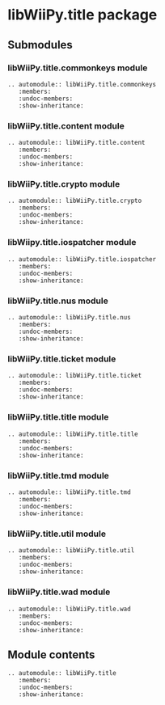 # libWiiPy.title package

## Submodules

### libWiiPy.title.commonkeys module
```{eval-rst}
.. automodule:: libWiiPy.title.commonkeys
   :members:
   :undoc-members:
   :show-inheritance:
```

### libWiiPy.title.content module
```{eval-rst}
.. automodule:: libWiiPy.title.content
   :members:
   :undoc-members:
   :show-inheritance:
```

### libWiiPy.title.crypto module
```{eval-rst}
.. automodule:: libWiiPy.title.crypto
   :members:
   :undoc-members:
   :show-inheritance:
```

### libWiipy.title.iospatcher module
```{eval-rst}
.. automodule:: libWiiPy.title.iospatcher
   :members:
   :undoc-members:
   :show-inheritance:
```

### libWiiPy.title.nus module
```{eval-rst}
.. automodule:: libWiiPy.title.nus
   :members:
   :undoc-members:
   :show-inheritance:
```

### libWiiPy.title.ticket module
```{eval-rst}
.. automodule:: libWiiPy.title.ticket
   :members:
   :undoc-members:
   :show-inheritance:
```

### libWiiPy.title.title module
```{eval-rst}
.. automodule:: libWiiPy.title.title
   :members:
   :undoc-members:
   :show-inheritance:
```

### libWiiPy.title.tmd module
```{eval-rst}
.. automodule:: libWiiPy.title.tmd
   :members:
   :undoc-members:
   :show-inheritance:
```

### libWiiPy.title.util module
```{eval-rst}
.. automodule:: libWiiPy.title.util
   :members:
   :undoc-members:
   :show-inheritance:
```

### libWiiPy.title.wad module
```{eval-rst}
.. automodule:: libWiiPy.title.wad
   :members:
   :undoc-members:
   :show-inheritance:
```

## Module contents
```{eval-rst}
.. automodule:: libWiiPy.title
   :members:
   :undoc-members:
   :show-inheritance:
```
